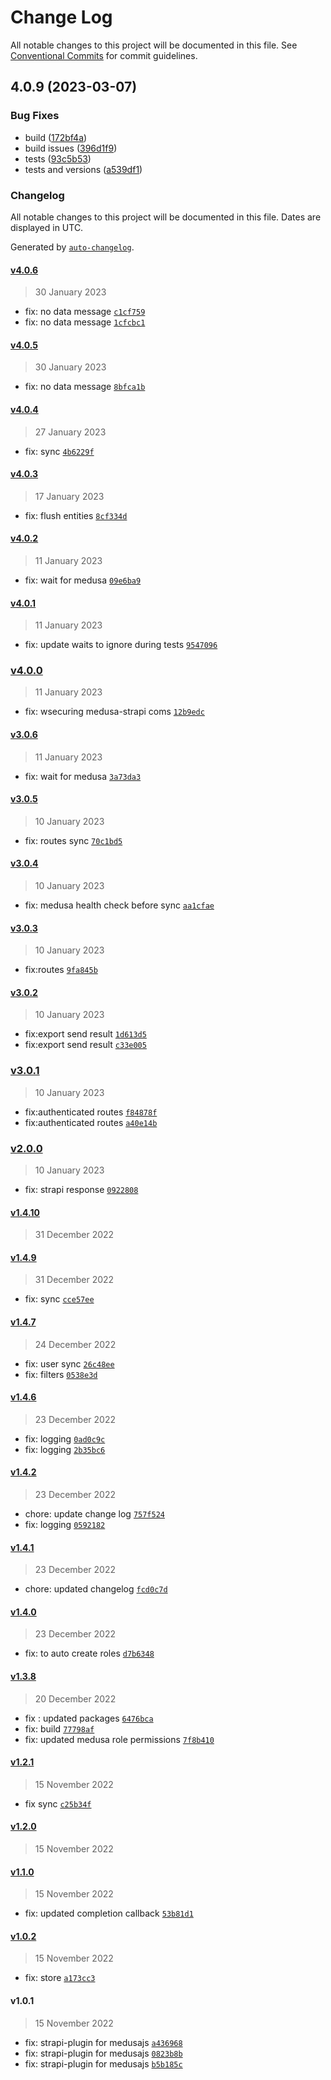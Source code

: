 # Change Log

All notable changes to this project will be documented in this file.
See [Conventional Commits](https://conventionalcommits.org) for commit guidelines.

## 4.0.9 (2023-03-07)


### Bug Fixes

* build ([172bf4a](https://github.com/SGFGOV/medusa-strapi-repo/commit/172bf4adfb02e739aafc1165d4f80e949b85c63f))
* build issues ([396d1f9](https://github.com/SGFGOV/medusa-strapi-repo/commit/396d1f9e50a750f0e732b8bc6bf1f6ba58bb1103))
* tests ([93c5b53](https://github.com/SGFGOV/medusa-strapi-repo/commit/93c5b530dbf9fb85a04c657729b5227dddf3f22b))
* tests and versions ([a539df1](https://github.com/SGFGOV/medusa-strapi-repo/commit/a539df182f18795bb48d915506253cfc56822113))





### Changelog

All notable changes to this project will be documented in this file. Dates are displayed in UTC.

Generated by [`auto-changelog`](https://github.com/CookPete/auto-changelog).

#### [v4.0.6](https://github.com/SGFGOV/strapi-plugin-medusajs/compare/v4.0.5...v4.0.6)

> 30 January 2023

- fix: no data message [`c1cf759`](https://github.com/SGFGOV/strapi-plugin-medusajs/commit/c1cf75983953f2da0164cd20b78de5df1817a18c)
- fix: no data message [`1cfcbc1`](https://github.com/SGFGOV/strapi-plugin-medusajs/commit/1cfcbc1ff1181cb0ef07ccaa49ff28031535b382)

#### [v4.0.5](https://github.com/SGFGOV/strapi-plugin-medusajs/compare/v4.0.4...v4.0.5)

> 30 January 2023

- fix: no data message [`8bfca1b`](https://github.com/SGFGOV/strapi-plugin-medusajs/commit/8bfca1b7b4714b5348e48baf3f2f51168aa8884e)

#### [v4.0.4](https://github.com/SGFGOV/strapi-plugin-medusajs/compare/v4.0.3...v4.0.4)

> 27 January 2023

- fix: sync [`4b6229f`](https://github.com/SGFGOV/strapi-plugin-medusajs/commit/4b6229fc584fff095ddb6cb6f428cde272c44016)

#### [v4.0.3](https://github.com/SGFGOV/strapi-plugin-medusajs/compare/v4.0.2...v4.0.3)

> 17 January 2023

- fix: flush entities [`8cf334d`](https://github.com/SGFGOV/strapi-plugin-medusajs/commit/8cf334dd161d9890f0a76eefc72307433bfc8072)

#### [v4.0.2](https://github.com/SGFGOV/strapi-plugin-medusajs/compare/v4.0.1...v4.0.2)

> 11 January 2023

- fix: wait for medusa [`09e6ba9`](https://github.com/SGFGOV/strapi-plugin-medusajs/commit/09e6ba91da18d21d51be55073f9e0397ce515ba5)

#### [v4.0.1](https://github.com/SGFGOV/strapi-plugin-medusajs/compare/v4.0.0...v4.0.1)

> 11 January 2023

- fix: update waits to ignore during tests [`9547096`](https://github.com/SGFGOV/strapi-plugin-medusajs/commit/9547096f83f8429c74da18de673ae9e2aa159c38)

### [v4.0.0](https://github.com/SGFGOV/strapi-plugin-medusajs/compare/v3.0.6...v4.0.0)

> 11 January 2023

- fix: wsecuring medusa-strapi coms [`12b9edc`](https://github.com/SGFGOV/strapi-plugin-medusajs/commit/12b9edc3959da5120d1a14f6de7d47d2434e50d9)

#### [v3.0.6](https://github.com/SGFGOV/strapi-plugin-medusajs/compare/v3.0.5...v3.0.6)

> 11 January 2023

- fix: wait for medusa [`3a73da3`](https://github.com/SGFGOV/strapi-plugin-medusajs/commit/3a73da35c38b245f0473e9e73e3629e7296a2914)

#### [v3.0.5](https://github.com/SGFGOV/strapi-plugin-medusajs/compare/v3.0.4...v3.0.5)

> 10 January 2023

- fix: routes sync [`70c1bd5`](https://github.com/SGFGOV/strapi-plugin-medusajs/commit/70c1bd59576c5e0d28e0b01f9665c76263648e22)

#### [v3.0.4](https://github.com/SGFGOV/strapi-plugin-medusajs/compare/v3.0.3...v3.0.4)

> 10 January 2023

- fix: medusa health check before sync [`aa1cfae`](https://github.com/SGFGOV/strapi-plugin-medusajs/commit/aa1cfae92e23a8f7ab1406fa673ae29048ec7f56)

#### [v3.0.3](https://github.com/SGFGOV/strapi-plugin-medusajs/compare/v3.0.2...v3.0.3)

> 10 January 2023

- fix:routes [`9fa845b`](https://github.com/SGFGOV/strapi-plugin-medusajs/commit/9fa845b24b269e6c57a1030364d534388fa4e42f)

#### [v3.0.2](https://github.com/SGFGOV/strapi-plugin-medusajs/compare/v3.0.1...v3.0.2)

> 10 January 2023

- fix:export send result [`1d613d5`](https://github.com/SGFGOV/strapi-plugin-medusajs/commit/1d613d512f1567a6c2a13ac709065cdb5e7c982b)
- fix:export send result [`c33e005`](https://github.com/SGFGOV/strapi-plugin-medusajs/commit/c33e005cf96b0b938bfd5fc83c2be96dd7bf1dcf)

### [v3.0.1](https://github.com/SGFGOV/strapi-plugin-medusajs/compare/v2.0.0...v3.0.1)

> 10 January 2023

- fix:authenticated routes [`f84878f`](https://github.com/SGFGOV/strapi-plugin-medusajs/commit/f84878f9a534df80281053f1836a5b82dcc94f76)
- fix:authenticated routes [`a40e14b`](https://github.com/SGFGOV/strapi-plugin-medusajs/commit/a40e14bbfdfff4f03defdbd8449960adc5dcc35a)

### [v2.0.0](https://github.com/SGFGOV/strapi-plugin-medusajs/compare/v1.4.10...v2.0.0)

> 10 January 2023

- fix: strapi response [`0922808`](https://github.com/SGFGOV/strapi-plugin-medusajs/commit/0922808d2131d0bb9f2d262ab0c5e3a145888c36)

#### [v1.4.10](https://github.com/SGFGOV/strapi-plugin-medusajs/compare/v1.4.9...v1.4.10)

> 31 December 2022

#### [v1.4.9](https://github.com/SGFGOV/strapi-plugin-medusajs/compare/v1.4.7...v1.4.9)

> 31 December 2022

- fix: sync [`cce57ee`](https://github.com/SGFGOV/strapi-plugin-medusajs/commit/cce57eea4dc3c913eda3ea2377bfb2a60e968dce)

#### [v1.4.7](https://github.com/SGFGOV/strapi-plugin-medusajs/compare/v1.4.6...v1.4.7)

> 24 December 2022

- fix: user sync [`26c48ee`](https://github.com/SGFGOV/strapi-plugin-medusajs/commit/26c48ee79e04dd147be2084b156e9e13f4bd77aa)
- fix: filters [`0538e3d`](https://github.com/SGFGOV/strapi-plugin-medusajs/commit/0538e3d100bc6beabad7ba47bf7eca134d357791)

#### [v1.4.6](https://github.com/SGFGOV/strapi-plugin-medusajs/compare/v1.4.2...v1.4.6)

> 23 December 2022

- fix: logging [`0ad0c9c`](https://github.com/SGFGOV/strapi-plugin-medusajs/commit/0ad0c9c925b1fbf74dcf4b67b826afbd3d01f4b5)
- fix: logging [`2b35bc6`](https://github.com/SGFGOV/strapi-plugin-medusajs/commit/2b35bc64998b048a25a63dc2ddd13f69977c142c)

#### [v1.4.2](https://github.com/SGFGOV/strapi-plugin-medusajs/compare/v1.4.1...v1.4.2)

> 23 December 2022

- chore: update change log [`757f524`](https://github.com/SGFGOV/strapi-plugin-medusajs/commit/757f5241f845067cc4982fda5181a630a015b559)
- fix: logging [`0592182`](https://github.com/SGFGOV/strapi-plugin-medusajs/commit/0592182e356dbbd5f272da730ba36847b713665e)

#### [v1.4.1](https://github.com/SGFGOV/strapi-plugin-medusajs/compare/v1.4.0...v1.4.1)

> 23 December 2022

- chore: updated changelog [`fcd0c7d`](https://github.com/SGFGOV/strapi-plugin-medusajs/commit/fcd0c7d1d0985963f353c5bef9c121cdf746085e)

#### [v1.4.0](https://github.com/SGFGOV/strapi-plugin-medusajs/compare/v1.3.8...v1.4.0)

> 23 December 2022

- fix: to auto create roles [`d7b6348`](https://github.com/SGFGOV/strapi-plugin-medusajs/commit/d7b6348c97a42b6bfac1b84fd577d75e9fe3f4d8)

#### [v1.3.8](https://github.com/SGFGOV/strapi-plugin-medusajs/compare/v1.2.1...v1.3.8)

> 20 December 2022

- fix : updated packages [`6476bca`](https://github.com/SGFGOV/strapi-plugin-medusajs/commit/6476bcab89100f7b7a3bc0614993d499856b23ab)
- fix: build [`77798af`](https://github.com/SGFGOV/strapi-plugin-medusajs/commit/77798af3027a54a86d4fa91466e36e39e842586d)
- fix: updated medusa role permissions [`7f8b410`](https://github.com/SGFGOV/strapi-plugin-medusajs/commit/7f8b410ce33d75f706fd07ac78746adf20414d75)

#### [v1.2.1](https://github.com/SGFGOV/strapi-plugin-medusajs/compare/v1.2.0...v1.2.1)

> 15 November 2022

- fix sync [`c25b34f`](https://github.com/SGFGOV/strapi-plugin-medusajs/commit/c25b34feaa0657dcaa31a8b3865f347b44be5978)

#### [v1.2.0](https://github.com/SGFGOV/strapi-plugin-medusajs/compare/v1.1.0...v1.2.0)

> 15 November 2022

#### [v1.1.0](https://github.com/SGFGOV/strapi-plugin-medusajs/compare/v1.0.2...v1.1.0)

> 15 November 2022

- fix: updated completion callback [`53b81d1`](https://github.com/SGFGOV/strapi-plugin-medusajs/commit/53b81d1c04615a8b8d4b9461f38849ec3e773611)

#### [v1.0.2](https://github.com/SGFGOV/strapi-plugin-medusajs/compare/v1.0.1...v1.0.2)

> 15 November 2022

- fix: store [`a173cc3`](https://github.com/SGFGOV/strapi-plugin-medusajs/commit/a173cc38e6f74bac11b1733f44d7bc823995e81d)

#### v1.0.1

> 15 November 2022

- fix: strapi-plugin for medusajs [`a436968`](https://github.com/SGFGOV/strapi-plugin-medusajs/commit/a436968f716fef142c5a1901bf6b397fcd0c9a4e)
- fix: strapi-plugin for medusajs [`0823b8b`](https://github.com/SGFGOV/strapi-plugin-medusajs/commit/0823b8be67c851d43b67e1b6ebf0c1edb3f13e05)
- fix: strapi-plugin for medusajs [`b5b185c`](https://github.com/SGFGOV/strapi-plugin-medusajs/commit/b5b185c3c92cf1e0b78fc466b593613aaed245fa)

